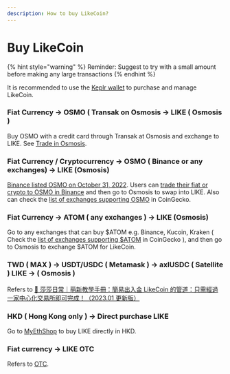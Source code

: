 ```yaml
---
description: How to buy LikeCoin?
---
```


# Buy LikeCoin

{% hint style="warning" %}
Reminder: Suggest to try with a small amount before making any large transactions
{% endhint %}

It is recommended to use the [Keplr wallet](../wallet/keplr/) to purchase and manage LikeCoin.

### Fiat Currency -> OSMO ( Transak on Osmosis -> LIKE ( Osmosis )

Buy OSMO with a credit card through Transak at Osmosis and exchange to LIKE. See [Trade in Osmosis](trade-in-osmosis.md).

### Fiat Currency / Cryptocurrency -> OSMO ( Binance or any exchanges) -> LIKE (Osmosis)

[Binance listed OSMO on October 31, 2022](https://www.binance.com/en/support/announcement/binance-convert-adds-osmo-ad8b2a8f8c0641d38369ab412ce8a950). Users can [trade their fiat or crypto to OSMO in Binance](https://www.binance.com/en/how-to-buy/osmosis) and then go to Osmosis to swap into LIKE. Also can check the [list of exchanges supporting OSMO](https://www.coingecko.com/en/coins/osmosis) in CoinGecko.

### Fiat Currency -> ATOM ( any exchanges ) -> LIKE (Osmosis)

Go to any exchanges that can buy $ATOM e.g. Binance, Kucoin, Kraken ( Check the [list of exchanges supporting $ATOM](https://www.coingecko.com/en/coins/cosmos-hub#markets) in CoinGecko ), and then go to Osmosis to exchange $ATOM for LikeCoin.

### TWD ( MAX ) -> USDT/USDC ( Metamask ) -> axlUSDC ( Satellite ) LIKE -> ( Osmosis )

Refers to [🔰 莎莎日常｜萌新教學手冊：簡易出入金 LikeCoin 的管道：只需經過一家中心化交易所即可完成！（2023.01 更新版）](https://matters.town/@sachanshih/363484-%E8%8E%8E%E8%8E%8E%E6%97%A5%E5%B8%B8-%E8%90%8C%E6%96%B0%E6%95%99%E5%AD%B8%E6%89%8B%E5%86%8A-%E7%B0%A1%E6%98%93%E5%87%BA%E5%85%A5%E9%87%91-like-coin-%E7%9A%84%E7%AE%A1%E9%81%93-%E5%8F%AA%E9%9C%80%E7%B6%93%E9%81%8E%E4%B8%80%E5%AE%B6%E4%B8%AD%E5%BF%83%E5%8C%96%E4%BA%A4%E6%98%93%E6%89%80%E5%8D%B3%E5%8F%AF%E5%AE%8C%E6%88%90-2023-01-%E6%9B%B4%E6%96%B0%E7%89%88-bafybeic6jd34qb3l5t73dsr46cspuwp64u456az2ghuu52grklwidgaiwi)

### HKD ( Hong Kong only ) -> Direct purchase LIKE

Go to [MyEthShop](registering-and-trade-in-myethshop.md) to buy LIKE directly in HKD.

### Fiat currency -> LIKE OTC

Refers to [OTC](otc.md).
